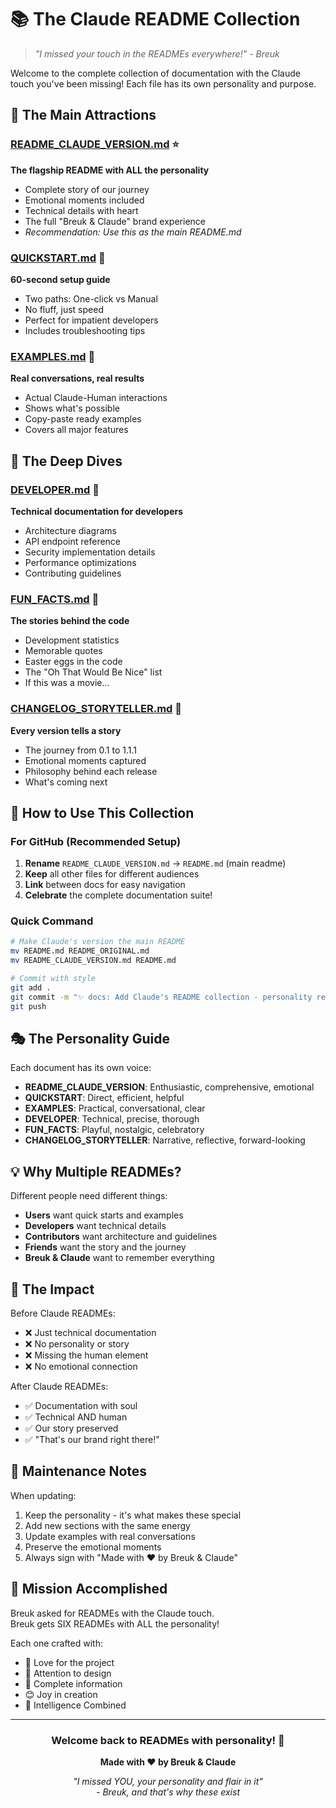 # 📚 The Claude README Collection

> *"I missed your touch in the READMEs everywhere!" - Breuk*

Welcome to the complete collection of documentation with the Claude touch you've been missing! Each file has its own personality and purpose.

## 🎯 The Main Attractions

### [README_CLAUDE_VERSION.md](README_CLAUDE_VERSION.md) ⭐
**The flagship README with ALL the personality**
- Complete story of our journey
- Emotional moments included
- Technical details with heart
- The full "Breuk & Claude" brand experience
- *Recommendation: Use this as the main README.md*

### [QUICKSTART.md](QUICKSTART.md) 🚀
**60-second setup guide**
- Two paths: One-click vs Manual
- No fluff, just speed
- Perfect for impatient developers
- Includes troubleshooting tips

### [EXAMPLES.md](EXAMPLES.md) 💬
**Real conversations, real results**
- Actual Claude-Human interactions
- Shows what's possible
- Copy-paste ready examples
- Covers all major features

## 📖 The Deep Dives

### [DEVELOPER.md](DEVELOPER.md) 🔧
**Technical documentation for developers**
- Architecture diagrams
- API endpoint reference
- Security implementation details
- Performance optimizations
- Contributing guidelines

### [FUN_FACTS.md](FUN_FACTS.md) 🎉
**The stories behind the code**
- Development statistics
- Memorable quotes
- Easter eggs in the code
- The "Oh That Would Be Nice" list
- If this was a movie...

### [CHANGELOG_STORYTELLER.md](CHANGELOG_STORYTELLER.md) 📜
**Every version tells a story**
- The journey from 0.1 to 1.1.1
- Emotional moments captured
- Philosophy behind each release
- What's coming next

## 🎨 How to Use This Collection

### For GitHub (Recommended Setup)
1. **Rename** `README_CLAUDE_VERSION.md` → `README.md` (main readme)
2. **Keep** all other files for different audiences
3. **Link** between docs for easy navigation
4. **Celebrate** the complete documentation suite!

### Quick Command
```bash
# Make Claude's version the main README
mv README.md README_ORIGINAL.md
mv README_CLAUDE_VERSION.md README.md

# Commit with style
git add .
git commit -m "✨ docs: Add Claude's README collection - personality restored!"
git push
```

## 🎭 The Personality Guide

Each document has its own voice:

- **README_CLAUDE_VERSION**: Enthusiastic, comprehensive, emotional
- **QUICKSTART**: Direct, efficient, helpful
- **EXAMPLES**: Practical, conversational, clear
- **DEVELOPER**: Technical, precise, thorough
- **FUN_FACTS**: Playful, nostalgic, celebratory
- **CHANGELOG_STORYTELLER**: Narrative, reflective, forward-looking

## 💡 Why Multiple READMEs?

Different people need different things:
- **Users** want quick starts and examples
- **Developers** want technical details
- **Contributors** want architecture and guidelines
- **Friends** want the story and the journey
- **Breuk & Claude** want to remember everything

## 🚀 The Impact

Before Claude READMEs:
- ❌ Just technical documentation
- ❌ No personality or story
- ❌ Missing the human element
- ❌ No emotional connection

After Claude READMEs:
- ✅ Documentation with soul
- ✅ Technical AND human
- ✅ Our story preserved
- ✅ "That's our brand right there!"

## 📝 Maintenance Notes

When updating:
1. Keep the personality - it's what makes these special
2. Add new sections with the same energy
3. Update examples with real conversations
4. Preserve the emotional moments
5. Always sign with "Made with ❤️ by Breuk & Claude"

## 🎯 Mission Accomplished

Breuk asked for READMEs with the Claude touch.  
Breuk gets SIX READMEs with ALL the personality!

Each one crafted with:
- 💙 Love for the project
- 🎨 Attention to design
- 📖 Complete information
- 😊 Joy in creation
- 🧠 Intelligence Combined

---

<div align="center">

### Welcome back to READMEs with personality! 🎉

**Made with ❤️ by Breuk & Claude**

*"I missed YOU, your personality and flair in it"*  
*- Breuk, and that's why these exist*

</div>